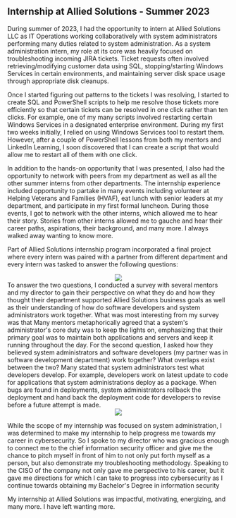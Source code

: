 ## Internship at Allied Solutions - Summer 2023 ##
During summer of 2023, I had the opportunity to intern at Allied Solutions LLC as IT Operations working collaboratively with system administrators performing many duties related to system administration. As a system administration intern, my role at its core was heavily focused on troubleshooting incoming JIRA tickets. Ticket requests often involved retrieving/modifying customer data using SQL, stopping/starting Windows Services in certain environments, and maintaining server disk space usage through appropriate disk cleanups.

Once I started figuring out patterns to the tickets I was resolving, I started to create SQL and PowerShell scripts to help me resolve those tickets more efficiently so that certain tickets can be resolved in one click rather than ten clicks. For example, one of my many scripts involved restarting certain Windows Services in a designated enterprise environment. During my first two weeks initially, I relied on using Windows Services tool to restart them. However, after a couple of PowerShell lessons from both my mentors and LinkedIn Learning, I soon discovered that I can create a script that would allow me to restart all of them with one click.

In addition to the hands-on opportunity that I was presented, I also had the opportunity to network with peers from my department as well as all the other summer interns from other departments. The internship experience included opportunity to partake in many events including volunteer at Helping Veterans and Families (HVAF), eat lunch with senior leaders at my department, and participate in my first formal luncheon. During those events, I got to network with the other interns, which allowed me to hear their story. Stories from other interns allowed me to gauche and hear their career paths, aspirations, their background, and many more. I always walked away wanting to know more.

Part of Allied Solutions internship program incorporated a final project where every intern was paired with a partner from different department and every intern was tasked to answer the following questions:

<div align="center">
  <image src="https://github.com/bchen96/Writeups/blob/main/Allied%20Solutions%20Internship/Big%20Questions.png">
</div>
To answer the two questions, I conducted a survey with several mentors and my director to gain their perspective on what they do and how they thought their department supported Allied Solutions business goals as well as their understanding of how do software developers and system administrators work together. What was most interesting from my survey was that Many mentors metaphorically agreed that a system's administrator's core duty was to keep the lights on, emphasizing that their primary goal was to maintain both applications and servers and keep it running throughout the day. For the second question, I asked how they believed system administrators and software developers (my partner was in software development department) work together? What overlaps exist between the two? Many stated that system administrators test what developers develop. For example, developers work on latest update to code for applications that system administrations deploy as a package. When bugs are found in deployments, system administrators rollback the deployment and hand back the deployment code for developers to revise before a future attempt is made.

<div align="center">
  <image src="https://github.com/bchen96/Writeups/blob/main/Allied%20Solutions%20Internship/Open%20House%20Presentation.jpg">
</div>

While the scope of my internship was focused on system administration,  I was determined to make my internship to help progress me towards my career in cybersecurity. So I spoke to my director who was gracious enough to connect me to the chief information security officer and give me the chance to pitch myself in front of him to not only put forth myself as a person, but also demonstrate my troubleshooting methodology. Speaking to the CISO of the company not only gave me perspective to his career, but it gave me directions for which I can take to progress into cybersecurity as I continue towards obtaining my Bachelor's Degree in information security

My internship at Allied Solutions was impactful, motivating, energizing, and many more. I have left wanting more.
